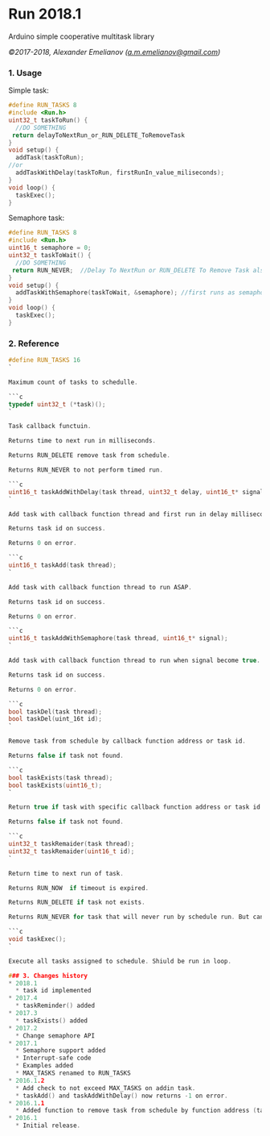 # Run 2018.1

Arduino simple cooperative multitask library

*&copy;2017-2018, Alexander Emelianov (a.m.emelianov@gmail.com)*

### 1. Usage

Simple task:

```c
#define RUN_TASKS 8
#include <Run.h>
uint32_t taskToRun() {
  //DO SOMETHING
 return delayToNextRun_or_RUN_DELETE_ToRemoveTask
}
void setup() {
  addTask(taskToRun);
//or
  addTaskWithDelay(taskToRun, firstRunIn_value_miliseconds);
}
void loop() {
  taskExec();
}
```

Semaphore task:

```c
#define RUN_TASKS 8
#include <Run.h>
uint16_t semaphore = 0;
uint32_t taskToWait() {
  //DO SOMETHING
 return RUN_NEVER;	//Delay To NextRun or RUN_DELETE To Remove Task also supported
}
void setup() {
  addTaskWithSemaphore(taskToWait, &semaphore);	//first runs as semaphore become non-zerro
}
void loop() {
  taskExec();
}
```

### 2. Reference
```c
#define RUN_TASKS 16
`

Maximum count of tasks to schedulle.

```c
typedef uint32_t (*task)();
`

Task callback functuin.

Returns time to next run in milliseconds.

Returns RUN_DELETE remove task from schedule.

Returns RUN_NEVER to not perform timed run.

```c
uint16_t taskAddWithDelay(task thread, uint32_t delay, uint16_t* signal = NULL);
`

Add task with callback function thread and first run in delay milliseconds or when signal become true.

Returns task id on success.

Returns 0 on error.

```c
uint16_t taskAdd(task thread);
`

Add task with callback function thread to run ASAP.

Returns task id on success.

Returns 0 on error.

```c
uint16_t taskAddWithSemaphore(task thread, uint16_t* signal);
`

Add task with callback function thread to run when signal become true.

Returns task id on success.

Returns 0 on error.

```c
bool taskDel(task thread);
bool taskDel(uint_16t id);
`

Remove task from schedule by callback function address or task id.

Returns false if task not found.

```c
bool taskExists(task thread);
bool taskExists(uint16_t);
`

Return true if task with specific callback function address or task id exists in schedule.

Returns false if task not found.

```c
uint32_t taskRemaider(task thread);
uint32_t taskRemaider(uint16_t id);
`

Return time to next run of task.

Returns RUN_NOW  if timeout is expired.

Returns RUN_DELETE if task not exists.

Returns RUN_NEVER for task that will never run by schedule run. But can run by semaphore.

```c
void taskExec();
`

Execute all tasks assigned to schedule. Shiuld be run in loop.

### 3. Changes history
* 2018.1
  * task id implemented
* 2017.4
  * taskReminder() added
* 2017.3
  * taskExists() added
* 2017.2
  * Change semaphore API
* 2017.1
  * Semaphore support added
  * Interrupt-safe code
  * Examples added
  * MAX_TASKS renamed to RUN_TASKS
* 2016.1.2
  * Add check to not exceed MAX_TASKS on addin task.
  * taskAdd() and taskAddWithDelay() now returns -1 on error.
* 2016.1.1
  * Added function to remove task from schedule by function address (taskDel(task thread)).
* 2016.1
  * Initial release.
